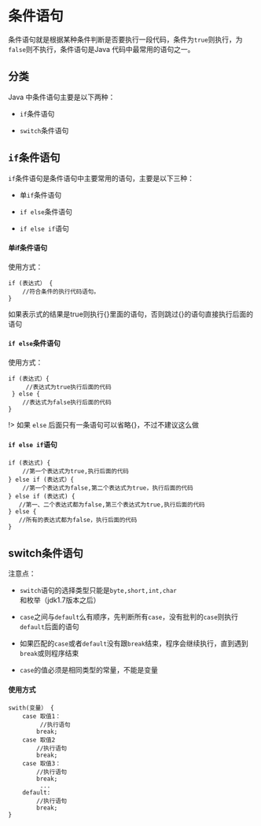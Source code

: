 # 条件语句

条件语句就是根据某种条件判断是否要执行一段代码，条件为`true`则执行，为`false`则不执行，条件语句是Java 代码中最常用的语句之一。

## 分类

Java 中条件语句主要是以下两种：

+ `if`条件语句

+ `switch`条件语句

## `if`条件语句

`if`条件语句是条件语句中主要常用的语句，主要是以下三种：

+ 单`if`条件语句

+ `if else`条件语句

+ `if else if`语句

#### 单if条件语句

使用方式：
``` text
if (表达式） {
    //符合条件的执行代码语句。
}
``` 
如果表示式的结果是true则执行{}里面的语句，否则跳过{}的语句直接执行后面的语句

#### `if else`条件语句

使用方式：
``` text
if (表达式）{
     //表达式为true执行后面的代码
 } else {
    //表达式为false执行后面的代码
}
```

!> 如果 `else` 后面只有一条语句可以省略{}，不过不建议这么做

#### `if else if`语句
``` text
if (表达式) {
    //第一个表达式为true,执行后面的代码
} else if (表达式）{
    //第一个表达式为false,第二个表达式为true，执行后面的代码
} else if (表达式) {
   //第一、二个表达式都为false,第三个表达式为true,执行后面的代码
} else {
   //所有的表达式都为false，执行后面的代码
}
```

## switch条件语句

注意点：

+ `switch`语句的选择类型只能是`byte,short,int,char`和枚举（jdk1.7版本之后）

+ `case`之间与`default`么有顺序，先判断所有`case`，没有批判的`case`则执行`default`后面的语句

+ 如果匹配的`case`或者`default`没有跟`break`结束，程序会继续执行，直到遇到`break`或则程序结束

+ `case`的值必须是相同类型的常量，不能是变量

#### 使用方式
``` text
swith(变量） {
    case 取值1：
         //执行语句
        break;
    case 取值2
        //执行语句
        break;
    case 取值3：
        //执行语句
        break;
         ...
    default:
        //执行语句
        break;
}
```
